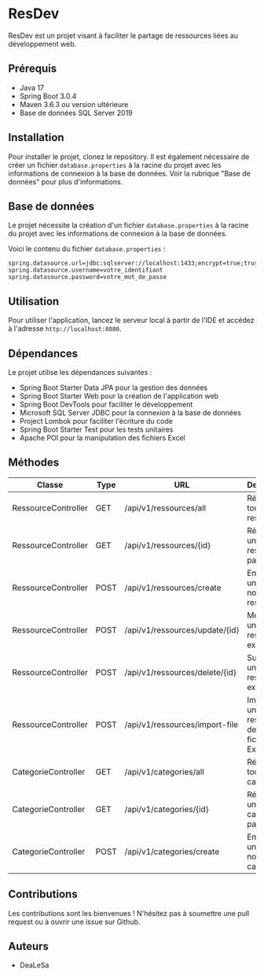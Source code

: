 # ResDev

ResDev est un projet visant à faciliter le partage de ressources liées au développement web.

## Prérequis

* Java 17
* Spring Boot 3.0.4
* Maven 3.6.3 ou version ultérieure
* Base de données SQL Server 2019

## Installation

Pour installer le projet, clonez le repository. Il est également nécessaire de créer un fichier `database.properties` à la racine du projet avec les informations de connexion à la base de données. Voir la rubrique "Base de données" pour plus d'informations.

## Base de données

Le projet nécessite la création d'un fichier `database.properties` à la racine du projet avec les informations de connexion à la base de données.

Voici le contenu du fichier `database.properties` :

```
spring.datasource.url=jdbc:sqlserver://localhost:1433;encrypt=true;trustServerCertificate=true;databaseName=nom_de_votre_base_de_données
spring.datasource.username=votre_identifiant
spring.datasource.password=votre_mot_de_passe
```

## Utilisation

Pour utiliser l'application, lancez le serveur local à partir de l'IDE et accédez à l'adresse `http://localhost:8080`.

## Dépendances

Le projet utilise les dépendances suivantes :

- Spring Boot Starter Data JPA pour la gestion des données
- Spring Boot Starter Web pour la création de l'application web
- Spring Boot DevTools pour faciliter le développement
- Microsoft SQL Server JDBC pour la connexion à la base de données
- Project Lombok pour faciliter l'écriture du code
- Spring Boot Starter Test pour les tests unitaires
- Apache POI pour la manipulation des fichiers Excel

## Méthodes

| Classe | Type | URL | Description |
| --- | --- | --- | --- |
| RessourceController | GET  | /api/v1/ressources/all | Récupère toutes les ressources |
| RessourceController | GET  | /api/v1/ressources/{id} | Récupère une ressource par son ID |
| RessourceController | POST | /api/v1/ressources/create | Enregistre une nouvelle ressource |
| RessourceController | POST | /api/v1/ressources/update/{id} | Met à jour une ressource existante |
| RessourceController | POST | /api/v1/ressources/delete/{id} | Supprime une ressource existante |
| RessourceController | POST | /api/v1/ressources/import-file | Importe une liste de ressources depuis un fichier Excel |
| CategorieController |	GET	 | /api/v1/categories/all | Récupère toutes les catégories |
| CategorieController | GET	 | /api/v1/categories/{id} | Récupère une catégorie par son ID |
| CategorieController	| POST | /api/v1/categories/create | Enregistre une nouvelle catégorie |

## Contributions

Les contributions sont les bienvenues ! N'hésitez pas à soumettre une pull request ou à ouvrir une issue sur Github.

## Auteurs

- DeaLeSa
